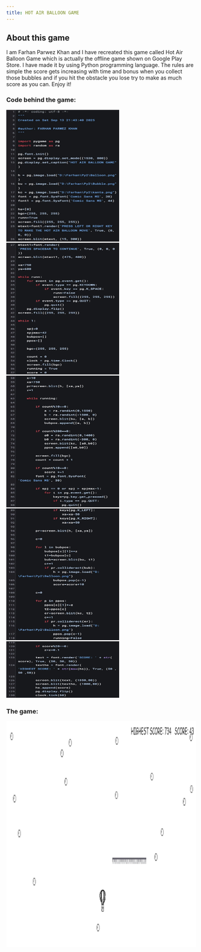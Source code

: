 ```yaml
---
title: HOT AIR BALLOON GAME
---
```

## About this game
I am Farhan Parwez Khan and I have recreated this game called Hot Air Balloon Game which is actually the offline game shown on Google Play Store. I have made it by using Python programming language. The rules are simple the score gets increasing with time and bonus when you collect those bubbles and if you hit the obstacle you lose try to make as much score as you can. Enjoy it!
### Code behind the game:
<img src="ci1.jpg" alt="Alt text" width="300" height="350">

<img src="ci2.jpg" alt="Alt text" width="300" height="350">

<img src="ci3.jpg" alt="Alt text" width="300" height="350">

<img src="ci4.jpg" alt="Alt text" width="300" height="350">

<img src="ci5.jpg" alt="Alt text" width="300" height="150">

### The game:

<img src="gamescreenshot.png" alt="Alt text" width="900" height="600">
